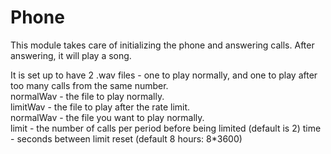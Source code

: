 # Phone
This module takes care of initializing the phone and answering calls.
After answering, it will play a song.

It is set up to have 2 .wav files - one to play normally, and one to
play after too many calls from the same number.  
normalWav - the file to play normally.  
limitWav  - the file to play after the rate limit.  
normalWav - the file you want to play normally.  
limit     - the number of calls per period before being limited (default is 2)
time      - seconds between limit reset (default 8 hours: 8*3600)
